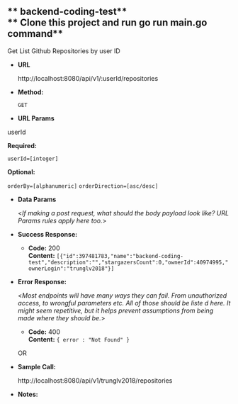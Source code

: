 
** backend-coding-test**<br/>
** Clone this project and run <strong>go run main.go</strong> command**
----
 Get List Github Repositories by user ID

* **URL**

  http://localhost:8080/api/v1/:userId/repositories

* **Method:**
  
  `GET`
  
*  **URL Params**

  userId

   **Required:**
 
   `userId=[integer]`

   **Optional:**
 
   `orderBy=[alphanumeric]`
   `orderDirection=[asc/desc]`

* **Data Params**

  <_If making a post request, what should the body payload look like? URL Params rules apply here too._>

* **Success Response:**
  
 

  * **Code:** 200 <br />
    **Content:** `[{"id":397481783,"name":"backend-coding-test","description":"","stargazersCount":0,"ownerId":40974995,"ownerLogin":"trunglv2018"}]`
 
* **Error Response:**

  <_Most endpoints will have many ways they can fail. From unauthorized access, to wrongful parameters etc. All of those should be liste d here. It might seem repetitive, but it helps prevent assumptions from being made where they should be._>

  * **Code:** 400 <br />
    **Content:** `{ error : "Not Found" }`

  OR


* **Sample Call:**

  http://localhost:8080/api/v1/trunglv2018/repositories

* **Notes:**

  